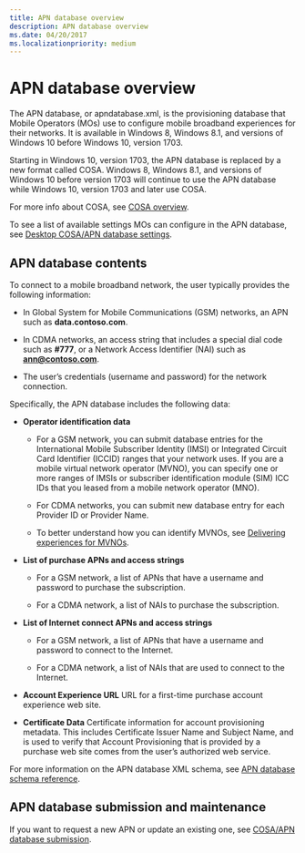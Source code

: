 ```yaml
---
title: APN database overview
description: APN database overview
ms.date: 04/20/2017
ms.localizationpriority: medium
---
```


# APN database overview

The APN database, or apndatabase.xml, is the provisioning database that Mobile Operators (MOs) use to configure mobile broadband experiences for their networks. It is available in Windows 8, Windows 8.1, and versions of Windows 10 before Windows 10, version 1703.

Starting in Windows 10, version 1703, the APN database is replaced by a new format called COSA. Windows 8, Windows 8.1, and versions of Windows 10 before version 1703 will continue to use the APN database while Windows 10, version 1703 and later use COSA. 

For more info about COSA, see [COSA overview](cosa-overview.md).

To see a list of available settings MOs can configure in the APN database, see [Desktop COSA/APN database settings](desktop-cosa-apn-database-settings.md).

## <span id="apndbcon"></span><span id="APNDBCON"></span>APN database contents


To connect to a mobile broadband network, the user typically provides the following information:

- In Global System for Mobile Communications (GSM) networks, an APN such as **data.contoso.com**.

- In CDMA networks, an access string that includes a special dial code such as **\#777**, or a Network Access Identifier (NAI) such as <strong>ann@contoso.com</strong>.

- The user’s credentials (username and password) for the network connection.

Specifically, the APN database includes the following data:

-   **Operator identification data**

    -   For a GSM network, you can submit database entries for the International Mobile Subscriber Identity (IMSI) or Integrated Circuit Card Identifier (ICCID) ranges that your network uses. If you are a mobile virtual network operator (MVNO), you can specify one or more ranges of IMSIs or subscriber identification module (SIM) ICC IDs that you leased from a mobile network operator (MNO).

    -   For CDMA networks, you can submit new database entry for each Provider ID or Provider Name.

    -   To better understand how you can identify MVNOs, see [Delivering experiences for MVNOs](delivering-experiences-for-mvnos.md).

-   **List of purchase APNs and access strings**

    -   For a GSM network, a list of APNs that have a username and password to purchase the subscription.

    -   For a CDMA network, a list of NAIs to purchase the subscription.

-   **List of Internet connect APNs and access strings**

    -   For a GSM network, a list of APNs that have a username and password to connect to the Internet.

    -   For a CDMA network, a list of NAIs that are used to connect to the Internet.

-   **Account Experience URL** URL for a first-time purchase account experience web site.

-   **Certificate Data** Certificate information for account provisioning metadata. This includes Certificate Issuer Name and Subject Name, and is used to verify that Account Provisioning that is provided by a purchase web site comes from the user’s authorized web service.

For more information on the APN database XML schema, see [APN database schema reference](apn-schema-definition.md).

## <span id="abndbsub"></span><span id="ABNDBSUB"></span>APN database submission and maintenance


If you want to request a new APN or update an existing one, see [COSA/APN database submission](planning-your-desktop-cosa-apn-database-submission.md).
 





